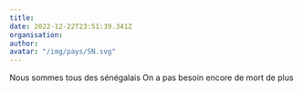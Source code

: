```yaml
---
title: 
date: 2022-12-22T23:51:39.341Z
organisation: 
author: 
avatar: "/img/pays/SN.svg"
---
```


Nous sommes tous des sénégalais
On a pas besoin encore de mort de plus 